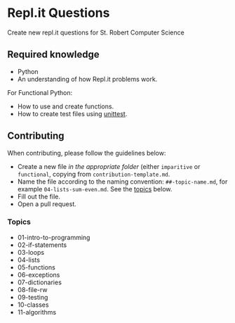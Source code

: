 # Repl.it Questions
Create new repl.it questions for St. Robert Computer Science

## Required knowledge
- Python
- An understanding of how Repl.it problems work.

For Functional Python: 
- How to use and create functions.
- How to create test files using [unittest](https://docs.python.org/3.8/library/unittest.html).

## Contributing
When contributing, please follow the guidelines below:
- Create a new file *in the appropriate folder* (either `imparitive` or `functional`, copying from `contribution-template.md`.
- Name the file according to the naming convention: `##-topic-name.md`, for example `04-lists-sum-even.md`. See the [topics](#topics) below.
- Fill out the file.
- Open a pull request.

### Topics
- 01-intro-to-programming
- 02-if-statements
- 03-loops
- 04-lists
- 05-functions
- 06-exceptions
- 07-dictionaries
- 08-file-rw
- 09-testing
- 10-classes
- 11-algorithms
